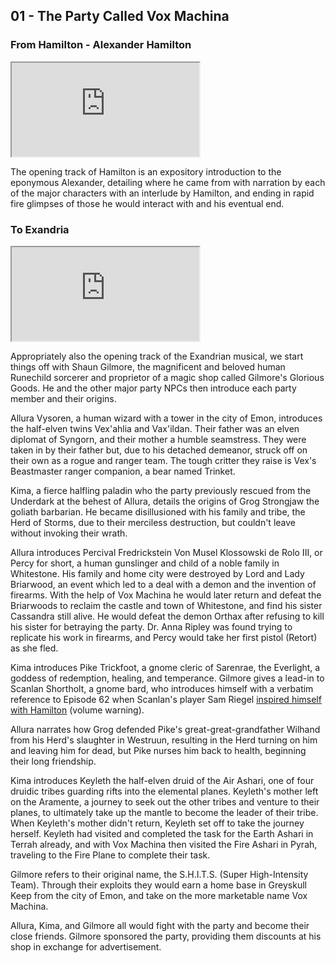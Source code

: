 ## 01 - The Party Called Vox Machina

### From Hamilton - Alexander Hamilton

<div class="video-responsive">
<iframe id="ytplayer" type="text/html" src="https://www.youtube.com/embed/VhinPd5RRJw">
</iframe></div>

The opening track of Hamilton is an expository introduction to the eponymous Alexander, detailing where he came from with narration by each of the major characters with an interlude by Hamilton, and ending in rapid fire glimpses of those he would interact with and his eventual end.

### To Exandria

<div class="video-responsive">
<iframe id="ytplayer" type="text/html" src="https://www.youtube.com/embed/LIDuJAvTTRc">
</iframe></div>

Appropriately also the opening track of the Exandrian musical, we start things off with Shaun Gilmore,
the magnificent and beloved human Runechild sorcerer and proprietor of a magic shop called Gilmore's Glorious Goods.
He and the other major party NPCs then introduce each party member and their origins.

Allura Vysoren, a human wizard with a tower in the city of Emon, introduces the half-elven twins Vex'ahlia and Vax'ildan.
Their father was an elven diplomat of Syngorn, and their mother a humble seamstress.
They were taken in by their father but, due to his detached demeanor, struck off on their own as a rogue and ranger team.
The tough critter they raise is Vex's Beastmaster ranger companion, a bear named Trinket.

Kima, a fierce halfling paladin who the party previously rescued from the Underdark at the behest of Allura,
details the origins of Grog Strongjaw the goliath barbarian. He became disillusioned with his family and tribe,
the Herd of Storms, due to their merciless destruction, but couldn't leave without invoking their wrath.

Allura introduces Percival Fredrickstein Von Musel Klossowski de Rolo III,
or Percy for short, a human gunslinger and child of a noble family in Whitestone.
His family and home city were destroyed by Lord and Lady Briarwood, an event which led to a deal with a demon and the invention of firearms.
With the help of Vox Machina he would later return and defeat the Briarwoods to reclaim the castle and town of Whitestone,
and find his sister Cassandra still alive. He would defeat the demon Orthax after refusing to kill his sister for betraying the party.
Dr. Anna Ripley was found trying to replicate his work in firearms, and Percy would take her first pistol (Retort) as she fled.

Kima introduces Pike Trickfoot, a gnome cleric of Sarenrae, the Everlight, a goddess of redemption, healing, and temperance.
Gilmore gives a lead-in to Scanlan Shortholt, a gnome bard, who introduces himself with a verbatim reference to
Episode 62 when Scanlan's player Sam Riegel [inspired himself with Hamilton](https://www.youtube.com/watch?v=QePayxU0kKo&t=30m54s) (volume warning).

Allura narrates how Grog defended Pike's great-great-grandfather Wilhand from his Herd's slaughter in Westruun,
resulting in the Herd turning on him and leaving him for dead, but Pike nurses him back to health, beginning their long friendship.

Kima introduces Keyleth the half-elven druid of the Air Ashari, one of four druidic tribes guarding rifts into the elemental planes.
Keyleth's mother left on the Aramente, a journey to seek out the other tribes and venture to their planes,
to ultimately take up the mantle to become the leader of their tribe.
When Keyleth's mother didn't return, Keyleth set off to take the journey herself.
Keyleth had visited and completed the task for the Earth Ashari in Terrah already,
and with Vox Machina then visited the Fire Ashari in Pyrah, traveling to the Fire Plane to complete their task.

Gilmore refers to their original name, the S.H.I.T.S. (Super High-Intensity Team).
Through their exploits they would earn a home base in Greyskull Keep from the city of Emon, and take on the more marketable name Vox Machina.

Allura, Kima, and Gilmore all would fight with the party and become their close friends.
Gilmore sponsored the party, providing them discounts at his shop in exchange for advertisement.
